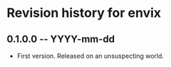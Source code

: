 # Revision history for envix

## 0.1.0.0 -- YYYY-mm-dd

* First version. Released on an unsuspecting world.

